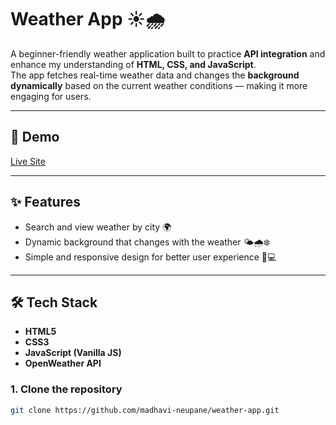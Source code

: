 # Weather App ☀️🌧️

A beginner-friendly weather application built to practice **API integration** and enhance my understanding of **HTML, CSS, and JavaScript**.  
The app fetches real-time weather data and changes the **background dynamically** based on the current weather conditions — making it more engaging for users.  

---

## 🚀 Demo
[Live Site]((https://checkweatherinyourcity.netlify.app/)) 

---

## ✨ Features
- Search and view weather by city 🌍
- Dynamic background that changes with the weather 🌤️🌧️❄️
- Simple and responsive design for better user experience 📱💻

---

## 🛠️ Tech Stack
- **HTML5**
- **CSS3**
- **JavaScript (Vanilla JS)**
- **OpenWeather API**
### 1. Clone the repository
```bash
git clone https://github.com/madhavi-neupane/weather-app.git
